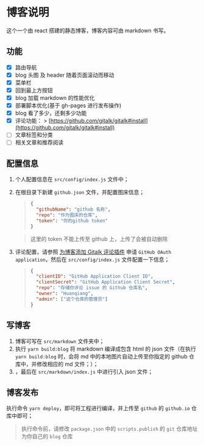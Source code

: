 # 博客说明

这个一个由 react 搭建的静态博客，博客内容可由 markdown 书写。

## 功能

- [x] 路由导航
- [x] blog 头图 及 header 随着页面滚动而移动
- [x] 菜单栏
- [x] 回到最上方按钮
- [x] blog 加载 markdown 的性能优化
- [x] 部署脚本优化(基于 gh-pages 进行发布操作)
- [x] blog 看了多少，还剩多少功能
- [x] 评论功能： > [https://github.com/gitalk/gitalk#install](https://github.com/gitalk/gitalk#install)
- [ ] 文章标签和分类
- [ ] 相关文章和推荐阅读

## 配置信息

1. 个人配置信息在 `src/config/index.js` 文件中；
2. 在根目录下新建 `github.json` 文件，并配置图床信息；

   > ```json
   > {
   >   "githubName": "github 名称",
   >   "repo": "作为图床的仓库",
   >   "token": "你的github token"
   > }
   > ```

   > 这里的 token 不能上传至 github 上，上传了会被自动删除

3. 评论配置，请参照 [为博客添加 Gitalk 评论插件](https://zhuanlan.zhihu.com/p/81270400) 申请 `GitHub OAuth application`，然后在 `src/config/index.js` 文件配置一下信息；

   > ```json
   > {
   >   "clientID": "GitHub Application Client ID",
   >   "clientSecret": "GitHub Application Client Secret",
   >   "repo": "存储你评论 issue 的 Github 仓库名",
   >   "owner": "Huanqiang",
   >   "admin": ["这个仓库的管理员"]
   > }
   > ```

## 写博客

1. 博客可写在 `src/markdown` 文件夹中；
2. 执行 `yarn build:blog` 将 markdown 编译成包含 html 的 json 文件（在执行 `yarn build:blog` 时，会将 md 中的本地图片自动上传至你指定的 github 仓库中，并修改相应的 md 文件；）；
3. ，最后在 `src/markdown/index.js` 中进行引入 json 文件；

## 博客发布

执行命令 `yarn deploy`，即可将工程进行编译，并上传至 `github` 的 `github.io` 仓库中即可；

> 执行命令前，请修改 `package.json` 中的 `scripts.publish` 的 `git` 仓库地址为你自己的 `blog` 仓库
